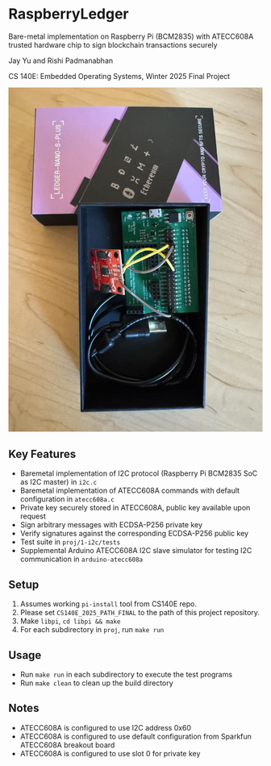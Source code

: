 # RaspberryLedger
Bare-metal implementation on Raspberry Pi (BCM2835) with ATECC608A trusted hardware chip to sign blockchain transactions securely

Jay Yu and Rishi Padmanabhan

CS 140E: Embedded Operating Systems, Winter 2025 Final Project

![Raspberry TEE](./img/raspberry-ledger.jpg)


## Key Features

- Baremetal implementation of I2C protocol (Raspberry Pi BCM2835 SoC as I2C master) in `i2c.c`
- Baremetal implementation of ATECC608A commands with default configuration in `atecc608a.c`
- Private key securely stored in ATECC608A, public key available upon request
- Sign arbitrary messages with ECDSA-P256 private key
- Verify signatures against the corresponding ECDSA-P256 public key
- Test suite in `proj/1-i2c/tests`
- Supplemental Arduino ATECC608A I2C slave simulator for testing I2C communication in `arduino-atecc608a`

## Setup

1. Assumes working `pi-install` tool from CS140E repo.
2. Please set `CS140E_2025_PATH_FINAL` to the path of this project repository. 
3. Make `libpi`, `cd libpi && make`
4. For each subdirectory in `proj`, run `make run`

## Usage

- Run `make run` in each subdirectory to execute the test programs
- Run `make clean` to clean up the build directory

## Notes

- ATECC608A is configured to use I2C address 0x60
- ATECC608A is configured to use default configuration from Sparkfun ATECC608A breakout board
- ATECC608A is configured to use slot 0 for private key
